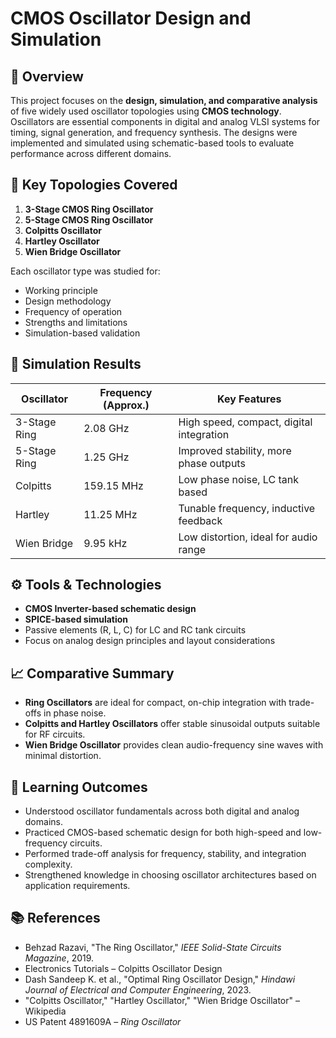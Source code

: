# CMOS Oscillator Design and Simulation

## 📌 Overview

This project focuses on the **design, simulation, and comparative analysis** of five widely used oscillator topologies using **CMOS technology**. Oscillators are essential components in digital and analog VLSI systems for timing, signal generation, and frequency synthesis. The designs were implemented and simulated using schematic-based tools to evaluate performance across different domains.

## 🧠 Key Topologies Covered

1. **3-Stage CMOS Ring Oscillator**
2. **5-Stage CMOS Ring Oscillator**
3. **Colpitts Oscillator**
4. **Hartley Oscillator**
5. **Wien Bridge Oscillator**

Each oscillator type was studied for:
- Working principle  
- Design methodology  
- Frequency of operation  
- Strengths and limitations  
- Simulation-based validation  

## 🔬 Simulation Results

| Oscillator         | Frequency (Approx.) | Key Features                               |
|-------------------|---------------------|--------------------------------------------|
| 3-Stage Ring       | 2.08 GHz           | High speed, compact, digital integration   |
| 5-Stage Ring       | 1.25 GHz            | Improved stability, more phase outputs     |
| Colpitts           | 159.15 MHz          | Low phase noise, LC tank based             |
| Hartley            | 11.25 MHz           | Tunable frequency, inductive feedback      |
| Wien Bridge        | 9.95 kHz            | Low distortion, ideal for audio range      |

## ⚙️ Tools & Technologies

- **CMOS Inverter-based schematic design**
- **SPICE-based simulation**
- Passive elements (R, L, C) for LC and RC tank circuits
- Focus on analog design principles and layout considerations

## 📈 Comparative Summary

- **Ring Oscillators** are ideal for compact, on-chip integration with trade-offs in phase noise.
- **Colpitts and Hartley Oscillators** offer stable sinusoidal outputs suitable for RF circuits.
- **Wien Bridge Oscillator** provides clean audio-frequency sine waves with minimal distortion.

## 🎯 Learning Outcomes

- Understood oscillator fundamentals across both digital and analog domains.
- Practiced CMOS-based schematic design for both high-speed and low-frequency circuits.
- Performed trade-off analysis for frequency, stability, and integration complexity.
- Strengthened knowledge in choosing oscillator architectures based on application requirements.

## 📚 References

- Behzad Razavi, "The Ring Oscillator," *IEEE Solid-State Circuits Magazine*, 2019.
- Electronics Tutorials – Colpitts Oscillator Design
- Dash Sandeep K. et al., "Optimal Ring Oscillator Design," *Hindawi Journal of Electrical and Computer Engineering*, 2023.
- "Colpitts Oscillator," "Hartley Oscillator," "Wien Bridge Oscillator" – Wikipedia
- US Patent 4891609A – *Ring Oscillator*
